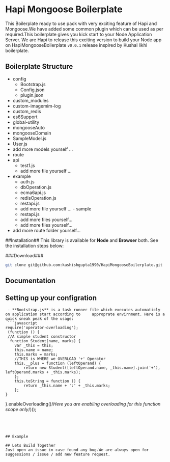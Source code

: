 # Hapi Mongoose Boilerplate

This Boilerplate ready to use pack with very exciting feature of Hapi and Mongoose.We have added some common plugin which can be used as per required.This boilerplate gives you kick start to your Node Application Server.
We are Hapi to release this exciting version to build your Node app on HapiMongooseBoilerplate ``v0.0.1`` release inspired by Kushal likhi boilerplate. 

## Boilerplate Structure 
  - config
    - Bootstrap.js
    - Config.json
    - plugin.json
  - custom_modules
   - custom-imagemim-log
   - custom_redis
   - es6Support
   - global-utility
   - mongooseAuto
  - mongooseDomain
   - SampleModel.js
   - User.js
   - add more models yourself ...
  - route
   - api
       - test1.js
       - add more file yourself ...
   - example
       - auth.js 
       - dbOperation.js
       - ecma6api.js
       - redisOperation.js
       - restapi.js
       - add more file yourself ...
    - sample
       - restapi.js
       - add more files yourself...
       - add more files yourself...
   - add more route folder yourself... 

##Installation##
This library is available for **Node** and **Browser** both. See the installation steps below:

###Download###
```bash
git clone git@github.com:kashishgupta1990/HapiMongooseBoilerplate.git
```

## Documentation
## Setting up your configration 
     - **Bootstrap.js** is a task runner file which executes automaticly on application start according to     approprate envirnment. Here is a quick sneak peak of the usage:
     ```javascript
    require('operator-overloading');
     (function () {
     //A simple student constructor
      function Student(name, marks) {
        var _this = this;
        this.name = name;
        this.marks = marks;
        //THIS is WHERE we OVERLOAD '+' Operator
        this.__plus = function (leftOperand) {
            return new Student([leftOperand.name, _this.name].join('+'), leftOperand.marks + _this.marks);
        };
        this.toString = function () {
            return _this.name + ':' + _this.marks;
        };
    }
}.enableOverloading()/*Here you are enabling overloading for this function scope only*/)();

```

     
    

## Example

## Lets Build Together
Just open an issue in case found any bug.We are always open for suggessions / issue / add new feature request.
